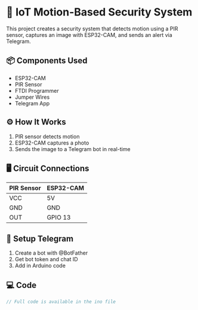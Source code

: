 # 🔐 IoT Motion-Based Security System

This project creates a security system that detects motion using a PIR sensor, captures an image with ESP32-CAM, and sends an alert via Telegram.

## 📦 Components Used
- ESP32-CAM
- PIR Sensor
- FTDI Programmer
- Jumper Wires
- Telegram App

## ⚙️ How It Works
1. PIR sensor detects motion
2. ESP32-CAM captures a photo
3. Sends the image to a Telegram bot in real-time

## 🖥️ Circuit Connections

| PIR Sensor | ESP32-CAM |
|------------|------------|
| VCC        | 5V         |
| GND        | GND        |
| OUT        | GPIO 13    |

## 🔧 Setup Telegram
1. Create a bot with @BotFather
2. Get bot token and chat ID
3. Add in Arduino code

## 💻 Code

```cpp
// Full code is available in the ino file
